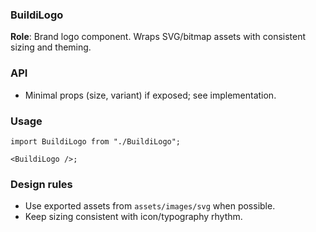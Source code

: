### BuildiLogo

**Role**: Brand logo component. Wraps SVG/bitmap assets with consistent sizing and theming.

### API

- Minimal props (size, variant) if exposed; see implementation.

### Usage

```tsx
import BuildiLogo from "./BuildiLogo";

<BuildiLogo />;
```

### Design rules

- Use exported assets from `assets/images/svg` when possible.
- Keep sizing consistent with icon/typography rhythm.
